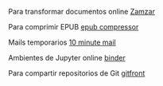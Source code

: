 <!--
.. title: herramientas online
.. slug: herramientas-online
.. date: 2023-10-29 14:07:04 UTC-03:00
.. tags: 
.. category: 
.. link: 
.. description: 
.. type: text
-->

Para transformar documentos online [Zamzar](https://www.zamzar.com/)

Para comprimir EPUB [epub compressor](https://ebookcompressor.com/)

Mails temporarios [10 minute mail](https://10minutemail.com/)

Ambientes de Jupyter online [binder](https://mybinder.org/)

Para compartir repositorios de Git [gitfront](https://gitfront.io/)